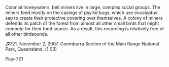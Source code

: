 Colonial honeyeaters, bell miners live in large, complex social groups. The miners feed mostly on the casings of psyllid bugs, which use eucalyptus sap to create their protective covering over themselves. A colony of miners defends its patch of the forest from almost all other small birds that might compete for their food source. As a result, this recording is relatively free of all other birdsounds.

♫721. November 2, 2007. Goomburra Section of the Main Range National Park, Queensland. (1:03)

Play-721

